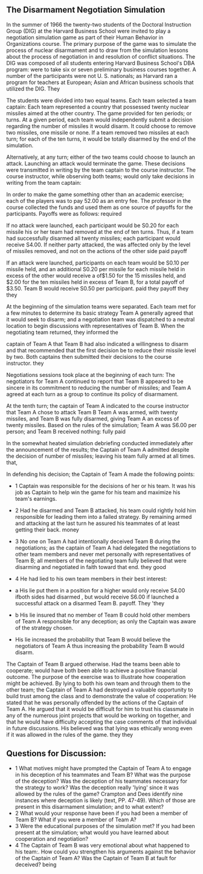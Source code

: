 ## The Disarmament Negotiation Simulation

In the summer of 1966 the twenty-two students of the Doctoral Instruction Group (DIG) at the Harvard Business School were invited to play a negotiation simulation game as part of their Human Behavior in Organizations course. The primary purpose of the game was to simulate the process of nuclear disarmament and to draw from the simulation lessons about the process of negotiation in and resolution of conflict situations. The DIG was composed of all students entering Harvard Business School's DBA program: were to take six or seven preliminary business courses together. A number of the participants were not U. S. nationals; as Harvard ran a program for teachers at European; Asian and African business schools that utilized the DIG. They

The students were divided into two equal teams. Each team selected a team captain: Each team represented a country that possessed twenty nuclear missiles aimed at the other country. The game provided for ten periods; or turns. At a given period, each team would independently submit a decision regarding the number of missiles it would disarm. It could choose to remove two missiles, one missile or none. If a team removed two missiles at each turn; for each of the ten turns, it would be totally disarmed by the end of the simulation.

Alternatively, at any turn; either of the two teams could choose to launch an attack. Launching an attack would terminate the game. These decisions were transmitted in writing by the team captain to the course instructor. The course instructor, while observing both teams; would only take decisions in writing from the team captain:

In order to make the game something other than an academic exercise; each of the players was to pay 52.00 as an entry fee. The professor in the course collected the funds and used them as one source of payoffs for the participants. Payoffs were as follows: required

If no attack were launched, each participant would be S0.20 for each missile his or her team had removed at the end of ten turns. Thus, if a team had successfully disarmed all twenty missiles; each participant would receive S4.00. If neither party attacked, the was affected only by the level of missiles removed, and not on the actions of the other side paid payoff

If an attack were launched, participants on each team would be S0.10 per missile held, and an additional S0.20 per missile for each missile held in excess of the other would receive a of$1.50 for the 15 missiles held, and $2.00 for the ten missiles held in excess of Team B, for a total payoff of $3.50. Team B would receive S0.50 per participant. paid they payoff they they

At the beginning of the simulation teams were separated. Each team met for a few minutes to determine its basic strategy  Team A generally agreed that it would seek to disarm; and a negotiation team was dispatched to a neutral location to begin discussions with representatives of Team B. When the negotiating team returned, they informed the

captain of Team A that Team B had also indicated a willingness to disarm and that recommended that the first decision be to reduce their missile level by two. Both captains then submitted their decisions to the course instructor. they

Negotiations sessions took place at the beginning of each turn: The negotiators for Team A continued to report that Team B appeared to be sincere in its commitment to reducing the number of missiles; and Team A agreed at each turn as a group to continue its policy of disarmament.

At the tenth turn; the captain of Team A indicated to the course instructor that Team A chose to attack Team B Team A was armed, with twenty missiles, and Team B was fully disarmed, giving Team A an excess of twenty missiles. Based on the rules of the simulation; Team A was S6.00 per person; and Team B received nothing: fully paid

In the somewhat heated simulation debriefing conducted immediately after the announcement of the results; the Captain of Team A admitted despite the decision of number of missiles; leaving his team fully armed at all times. that,

In defending his decision; the Captain of Team A made the following points:

- 1 Captain was responsible for the decisions of her or his team. It was his job as Captain to help win the game for his team and maximize his team's earnings.
- 2 Had he disarmed and Team B attacked, his team could rightly hold him responsible for leading them into a failed strategy. By remaining armed and attacking at the last turn he assured his teammates of at least getting their back. money
- 3 No one on Team A had intentionally deceived Team B during the negotiations; as the captain of Team A had delegated the negotiations to other team members and never met personally with representatives of Team B; all members of the negotiating team fully believed that were disarming and negotiated in faith toward that end. they good
- 4 He had lied to his own team members in their best interest:
- a His lie put them in a position for a higher would only receive S4.00 ifboth sides had disarmed , but would receive S6.00 if launched a successful attack on a disarmed Team B. payoff. They 'they
- b His lie insured that no member of Team B could hold other members of Team A responsible for any deception; as only the Captain was aware of the strategy chosen.

- His lie increased the probability that Team B would believe the negotiators of Team A thus increasing the probability Team B would disarm.

The Captain of Team B argued otherwise. Had the teams been able to cooperate; would have both been able to achieve a positive financial outcome. The purpose of the exercise was to illustrate how cooperation might be achieved. By lying to both his own team and through them to the other team; the Captain of Team A had destroyed a valuable opportunity to build trust among the class and to demonstrate the value of cooperation: He stated that he was personally offended by the actions of the Captain of Team A. He argued that it would be difficult for him to trust his classmate in any of the numerous joint projects that would be working on together, and that he would have difficulty accepting the case comments of that individual in future discussions. His believed was that lying was ethically wrong even if it was allowed in the rules of the game. they they

## Questions for Discussion:

- 1 What motives might have prompted the Captain of Team A to engage in his deception of his teammates and Team B? What was the purpose of the deception? Was the deception of his teammates necessary for the strategy to work? Was the deception really 'lying' since it was allowed by the rules of the game? Crampton and Dees identify nine instances where deception is likely (text, PP. 47-49). Which of those are present in this disarmament simulation; and to what extent?
- 2 What would your response have been if you had been a member of Team B? What if you were a member of Team A?
- 3 Were the educational purposes of the simulation met? If you had been present at the simulation; what would you have learned about cooperation and negotiation?
- 4 The Captain of Team B was very emotional about what happened to his team:. How could you strengthen his arguments against the behavior of the Captain of Team A? Was the Captain of Team B at fault for deceived? being